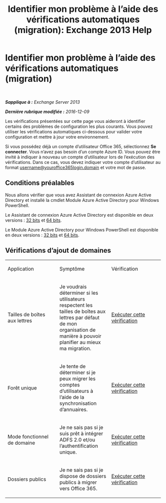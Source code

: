 ﻿---
title: 'Identifier mon problème à l’aide des vérifications automatiques (migration): Exchange 2013 Help'
TOCTitle: Identifier mon problème à l’aide des vérifications automatiques (migration)
ms:assetid: c1cd235d-8e8b-44a8-862d-9d36dc3a44c3
ms:mtpsurl: https://technet.microsoft.com/fr-fr/library/Dn793980(v=EXCHG.150)
ms:contentKeyID: 62632401
ms.date: 05/23/2018
mtps_version: v=EXCHG.150
ms.translationtype: MT
---

# Identifier mon problème à l’aide des vérifications automatiques (migration)

 

_**Sapplique à :** Exchange Server 2013_

_**Dernière rubrique modifiée :** 2016-12-09_

Les vérifications présentées sur cette page vous aideront à identifier certains des problèmes de configuration les plus courants. Vous pouvez utiliser les vérifications automatiques ci-dessous pour valider votre configuration et mettre à jour votre environnement.

Si vous possédez déjà un compte d’utilisateur Office 365, sélectionnez **Se connecter**. Vous n’avez pas besoin d’un compte Azure ID. Vous pouvez être invité à indiquer à nouveau un compte d’utilisateur lors de l’exécution des vérifications. Dans ce cas, vous devez indiquer votre compte d’utilisateur au format username@youroffice365login.domain et votre mot de passe.

## Conditions préalables

Nous allons vérifier que vous avez Assistant de connexion Azure Active Directory et installé la cmdlet Module Azure Active Directory pour Windows PowerShell.

Le Assistant de connexion Azure Active Directory est disponible en deux versions : [32 bits](https://go.microsoft.com/fwlink/?linkid=286261) et [64 bits](https://go.microsoft.com/fwlink/?linkid=286262).

Le Module Azure Active Directory pour Windows PowerShell est disponible en deux versions : [32 bits](https://go.microsoft.com/fwlink/?linkid=286258) et [64 bits](https://go.microsoft.com/fwlink/?linkid=286259).

## Vérifications d’ajout de domaines


<table>
<colgroup>
<col style="width: 33%" />
<col style="width: 33%" />
<col style="width: 33%" />
</colgroup>
<tbody>
<tr class="odd">
<td><p>Application</p></td>
<td><p>Symptôme</p></td>
<td><p>Vérification</p></td>
</tr>
<tr class="even">
<td><p>Tailles de boîtes aux lettres</p></td>
<td><p>Je voudrais déterminer si les utilisateurs respectent les tailles de boîtes aux lettres par défaut de mon organisation de manière à pouvoir planifier au mieux ma migration.</p></td>
<td><p><a href="https://go.microsoft.com/?linkid=9834877">Exécuter cette vérification</a></p></td>
</tr>
<tr class="odd">
<td><p>Forêt unique</p></td>
<td><p>Je tente de déterminer si je peux migrer les comptes d’utilisateurs à l’aide de la synchronisation d’annuaires.</p></td>
<td><p><a href="https://go.microsoft.com/?linkid=9834875">Exécuter cette vérification</a></p></td>
</tr>
<tr class="even">
<td><p>Mode fonctionnel de domaine</p></td>
<td><p>Je ne sais pas si je suis prêt à intégrer ADFS 2.0 et/ou l’authentification unique.</p></td>
<td><p><a href="https://go.microsoft.com/?linkid=9834876">Exécuter cette vérification</a></p></td>
</tr>
<tr class="odd">
<td><p>Dossiers publics</p></td>
<td><p>Je ne sais pas si je dispose de dossiers publics à migrer vers Office 365.</p></td>
<td><p><a href="https://go.microsoft.com/?linkid=9834896">Exécuter cette vérification</a></p></td>
</tr>
</tbody>
</table>

